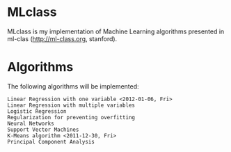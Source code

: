 # MLclass

MLclass is my implementation of Machine Learning algorithms presented in ml-clas (http://ml-class.org, stanford).

# Algorithms

The following algorithms will be implemented:

	Linear Regression with one variable <2012-01-06, Fri>
	Linear Regression with multiple variables
	Logistic Regression
	Regularization for preventing overfitting
	Neural Networks
	Support Vector Machines
	K-Means algorithm <2011-12-30, Fri>
	Principal Component Analysis


